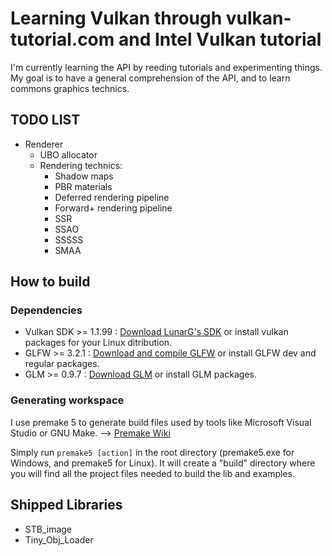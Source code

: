 # Learning Vulkan through vulkan-tutorial.com and Intel Vulkan tutorial 

I'm currently learning the API by reeding tutorials and experimenting things.
My goal is to have a general comprehension of the API, and to learn commons graphics technics.

## TODO LIST

* Renderer
	* UBO allocator
	* Rendering technics:
		* Shadow maps
		* PBR materials
		* Deferred rendering pipeline
		* Forward+ rendering pipeline
		* SSR
		* SSAO
		* SSSSS
		* SMAA

## How to build
### Dependencies

* Vulkan SDK >= 1.1.99 : [Download LunarG's SDK](https://vulkan.lunarg.com) or install vulkan packages for your Linux ditribution.
* GLFW >= 3.2.1 : [Download and compile GLFW](https://www.glfw.org) or install GLFW dev and regular packages.
* GLM >= 0.9.7 : [Download GLM](https://glm.g-truc.net) or install GLM packages.

### Generating workspace

I use premake 5 to generate build files used by tools like Microsoft Visual Studio or GNU Make.
--> [Premake Wiki](https://github.com/premake/premake-core/wiki/Using-Premake)

Simply run `premake5 [action]` in the root directory (premake5.exe for Windows, and premake5 for Linux).
It will create a "build" directory where you will find all the project files needed to build the lib and examples.

## Shipped Libraries

* STB_image
* Tiny_Obj_Loader